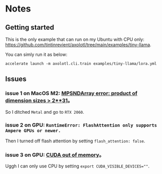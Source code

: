 # Notes

## Getting started

This is the only example that can run on my Ubuntu with CPU only: https://github.com/tintinrevient/axolotl/tree/main/examples/tiny-llama.

You can simly run it as below:

```
accelerate launch -m axolotl.cli.train examples/tiny-llama/lora.yml
```

## Issues

### issue 1 on MacOS M2: [MPSNDArray error: product of dimension sizes > 2**31](https://github.com/pytorch/pytorch/issues/84039)。

So I ditched `Metal` and go to `RTX 2060`.

### issue 2 on GPU: `RuntimeError: FlashAttention only supports Ampere GPUs or newer.`

Then I turned off flash attention by setting `flash_attention: false`.

### issue 3 on GPU: [CUDA out of memory](https://github.com/OpenAccess-AI-Collective/axolotl/issues/998)。

Uggh I can only use CPU by setting `export CUDA_VISIBLE_DEVICES=""`.

